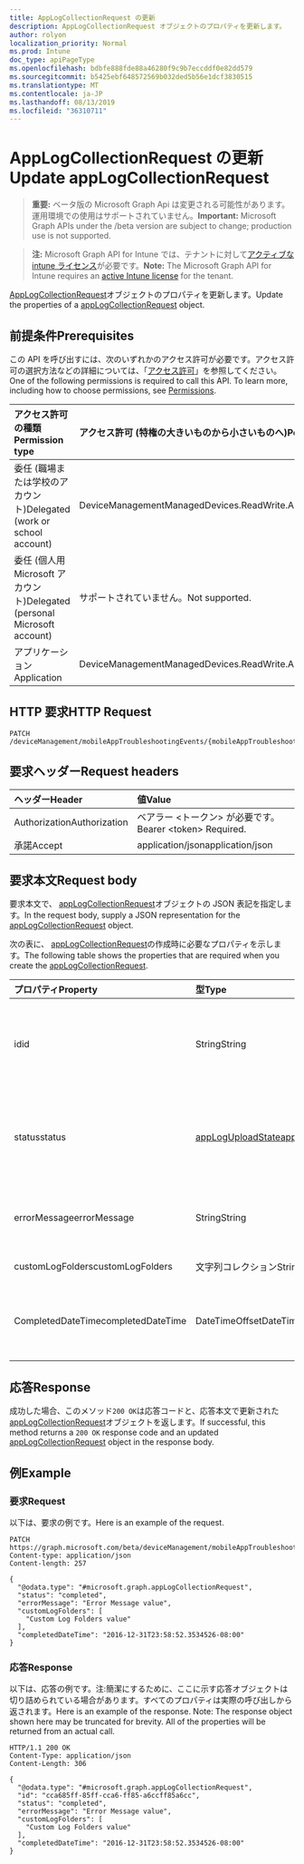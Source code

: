 ```yaml
---
title: AppLogCollectionRequest の更新
description: AppLogCollectionRequest オブジェクトのプロパティを更新します。
author: rolyon
localization_priority: Normal
ms.prod: Intune
doc_type: apiPageType
ms.openlocfilehash: bdbfe888fde88a46280f9c9b7eccddf0e82dd579
ms.sourcegitcommit: b5425ebf648572569b032ded5b56e1dcf3830515
ms.translationtype: MT
ms.contentlocale: ja-JP
ms.lasthandoff: 08/13/2019
ms.locfileid: "36310711"
---
```

# <a name="update-applogcollectionrequest"></a><span data-ttu-id="6479e-103">AppLogCollectionRequest の更新</span><span class="sxs-lookup"><span data-stu-id="6479e-103">Update appLogCollectionRequest</span></span>

> <span data-ttu-id="6479e-104">**重要:** ベータ版の Microsoft Graph Api は変更される可能性があります。運用環境での使用はサポートされていません。</span><span class="sxs-lookup"><span data-stu-id="6479e-104">**Important:** Microsoft Graph APIs under the /beta version are subject to change; production use is not supported.</span></span>

> <span data-ttu-id="6479e-105">**注:** Microsoft Graph API for Intune では、テナントに対して[アクティブな intune ライセンス](https://go.microsoft.com/fwlink/?linkid=839381)が必要です。</span><span class="sxs-lookup"><span data-stu-id="6479e-105">**Note:** The Microsoft Graph API for Intune requires an [active Intune license](https://go.microsoft.com/fwlink/?linkid=839381) for the tenant.</span></span>

<span data-ttu-id="6479e-106">[AppLogCollectionRequest](../resources/intune-devices-applogcollectionrequest.md)オブジェクトのプロパティを更新します。</span><span class="sxs-lookup"><span data-stu-id="6479e-106">Update the properties of a [appLogCollectionRequest](../resources/intune-devices-applogcollectionrequest.md) object.</span></span>

## <a name="prerequisites"></a><span data-ttu-id="6479e-107">前提条件</span><span class="sxs-lookup"><span data-stu-id="6479e-107">Prerequisites</span></span>
<span data-ttu-id="6479e-p101">この API を呼び出すには、次のいずれかのアクセス許可が必要です。アクセス許可の選択方法などの詳細については、「[アクセス許可](/graph/permissions-reference)」を参照してください。</span><span class="sxs-lookup"><span data-stu-id="6479e-p101">One of the following permissions is required to call this API. To learn more, including how to choose permissions, see [Permissions](/graph/permissions-reference).</span></span>

|<span data-ttu-id="6479e-110">アクセス許可の種類</span><span class="sxs-lookup"><span data-stu-id="6479e-110">Permission type</span></span>|<span data-ttu-id="6479e-111">アクセス許可 (特権の大きいものから小さいものへ)</span><span class="sxs-lookup"><span data-stu-id="6479e-111">Permissions (from most to least privileged)</span></span>|
|:---|:---|
|<span data-ttu-id="6479e-112">委任 (職場または学校のアカウント)</span><span class="sxs-lookup"><span data-stu-id="6479e-112">Delegated (work or school account)</span></span>|<span data-ttu-id="6479e-113">DeviceManagementManagedDevices.ReadWrite.All</span><span class="sxs-lookup"><span data-stu-id="6479e-113">DeviceManagementManagedDevices.ReadWrite.All</span></span>|
|<span data-ttu-id="6479e-114">委任 (個人用 Microsoft アカウント)</span><span class="sxs-lookup"><span data-stu-id="6479e-114">Delegated (personal Microsoft account)</span></span>|<span data-ttu-id="6479e-115">サポートされていません。</span><span class="sxs-lookup"><span data-stu-id="6479e-115">Not supported.</span></span>|
|<span data-ttu-id="6479e-116">アプリケーション</span><span class="sxs-lookup"><span data-stu-id="6479e-116">Application</span></span>|<span data-ttu-id="6479e-117">DeviceManagementManagedDevices.ReadWrite.All</span><span class="sxs-lookup"><span data-stu-id="6479e-117">DeviceManagementManagedDevices.ReadWrite.All</span></span>|

## <a name="http-request"></a><span data-ttu-id="6479e-118">HTTP 要求</span><span class="sxs-lookup"><span data-stu-id="6479e-118">HTTP Request</span></span>
<!-- {
  "blockType": "ignored"
}
-->
``` http
PATCH /deviceManagement/mobileAppTroubleshootingEvents/{mobileAppTroubleshootingEventId}/appLogCollectionRequests/{appLogCollectionRequestId}
```

## <a name="request-headers"></a><span data-ttu-id="6479e-119">要求ヘッダー</span><span class="sxs-lookup"><span data-stu-id="6479e-119">Request headers</span></span>
|<span data-ttu-id="6479e-120">ヘッダー</span><span class="sxs-lookup"><span data-stu-id="6479e-120">Header</span></span>|<span data-ttu-id="6479e-121">値</span><span class="sxs-lookup"><span data-stu-id="6479e-121">Value</span></span>|
|:---|:---|
|<span data-ttu-id="6479e-122">Authorization</span><span class="sxs-lookup"><span data-stu-id="6479e-122">Authorization</span></span>|<span data-ttu-id="6479e-123">ベアラー &lt;トークン&gt; が必要です。</span><span class="sxs-lookup"><span data-stu-id="6479e-123">Bearer &lt;token&gt; Required.</span></span>|
|<span data-ttu-id="6479e-124">承諾</span><span class="sxs-lookup"><span data-stu-id="6479e-124">Accept</span></span>|<span data-ttu-id="6479e-125">application/json</span><span class="sxs-lookup"><span data-stu-id="6479e-125">application/json</span></span>|

## <a name="request-body"></a><span data-ttu-id="6479e-126">要求本文</span><span class="sxs-lookup"><span data-stu-id="6479e-126">Request body</span></span>
<span data-ttu-id="6479e-127">要求本文で、 [appLogCollectionRequest](../resources/intune-devices-applogcollectionrequest.md)オブジェクトの JSON 表記を指定します。</span><span class="sxs-lookup"><span data-stu-id="6479e-127">In the request body, supply a JSON representation for the [appLogCollectionRequest](../resources/intune-devices-applogcollectionrequest.md) object.</span></span>

<span data-ttu-id="6479e-128">次の表に、 [appLogCollectionRequest](../resources/intune-devices-applogcollectionrequest.md)の作成時に必要なプロパティを示します。</span><span class="sxs-lookup"><span data-stu-id="6479e-128">The following table shows the properties that are required when you create the [appLogCollectionRequest](../resources/intune-devices-applogcollectionrequest.md).</span></span>

|<span data-ttu-id="6479e-129">プロパティ</span><span class="sxs-lookup"><span data-stu-id="6479e-129">Property</span></span>|<span data-ttu-id="6479e-130">型</span><span class="sxs-lookup"><span data-stu-id="6479e-130">Type</span></span>|<span data-ttu-id="6479e-131">説明</span><span class="sxs-lookup"><span data-stu-id="6479e-131">Description</span></span>|
|:---|:---|:---|
|<span data-ttu-id="6479e-132">id</span><span class="sxs-lookup"><span data-stu-id="6479e-132">id</span></span>|<span data-ttu-id="6479e-133">String</span><span class="sxs-lookup"><span data-stu-id="6479e-133">String</span></span>|<span data-ttu-id="6479e-134">一意の識別子。</span><span class="sxs-lookup"><span data-stu-id="6479e-134">The unique Identifier.</span></span> <span data-ttu-id="6479e-135">これは userId_DeviceId_AppId id です。</span><span class="sxs-lookup"><span data-stu-id="6479e-135">This is userId_DeviceId_AppId id.</span></span>|
|<span data-ttu-id="6479e-136">status</span><span class="sxs-lookup"><span data-stu-id="6479e-136">status</span></span>|[<span data-ttu-id="6479e-137">appLogUploadState</span><span class="sxs-lookup"><span data-stu-id="6479e-137">appLogUploadState</span></span>](../resources/intune-devices-apploguploadstate.md)|<span data-ttu-id="6479e-138">ログのアップロードの状態。</span><span class="sxs-lookup"><span data-stu-id="6479e-138">Log upload status.</span></span> <span data-ttu-id="6479e-139">可能な値は、`pending`、`completed`、`failed` です。</span><span class="sxs-lookup"><span data-stu-id="6479e-139">Possible values are: `pending`, `completed`, `failed`.</span></span>|
|<span data-ttu-id="6479e-140">errorMessage</span><span class="sxs-lookup"><span data-stu-id="6479e-140">errorMessage</span></span>|<span data-ttu-id="6479e-141">String</span><span class="sxs-lookup"><span data-stu-id="6479e-141">String</span></span>|<span data-ttu-id="6479e-142">アップロードプロセス中にエラーメッセージが表示される場合</span><span class="sxs-lookup"><span data-stu-id="6479e-142">Error message if any during the upload process</span></span>|
|<span data-ttu-id="6479e-143">customLogFolders</span><span class="sxs-lookup"><span data-stu-id="6479e-143">customLogFolders</span></span>|<span data-ttu-id="6479e-144">文字列コレクション</span><span class="sxs-lookup"><span data-stu-id="6479e-144">String collection</span></span>|<span data-ttu-id="6479e-145">ログフォルダーの一覧。</span><span class="sxs-lookup"><span data-stu-id="6479e-145">List of log folders.</span></span> |
|<span data-ttu-id="6479e-146">CompletedDateTime</span><span class="sxs-lookup"><span data-stu-id="6479e-146">completedDateTime</span></span>|<span data-ttu-id="6479e-147">DateTimeOffset</span><span class="sxs-lookup"><span data-stu-id="6479e-147">DateTimeOffset</span></span>|<span data-ttu-id="6479e-148">アップロードログ要求がターミナル状態に達した時刻</span><span class="sxs-lookup"><span data-stu-id="6479e-148">Time at which the upload log request reached a terminal state</span></span>|



## <a name="response"></a><span data-ttu-id="6479e-149">応答</span><span class="sxs-lookup"><span data-stu-id="6479e-149">Response</span></span>
<span data-ttu-id="6479e-150">成功した場合、このメソッド`200 OK`は応答コードと、応答本文で更新された[appLogCollectionRequest](../resources/intune-devices-applogcollectionrequest.md)オブジェクトを返します。</span><span class="sxs-lookup"><span data-stu-id="6479e-150">If successful, this method returns a `200 OK` response code and an updated [appLogCollectionRequest](../resources/intune-devices-applogcollectionrequest.md) object in the response body.</span></span>

## <a name="example"></a><span data-ttu-id="6479e-151">例</span><span class="sxs-lookup"><span data-stu-id="6479e-151">Example</span></span>

### <a name="request"></a><span data-ttu-id="6479e-152">要求</span><span class="sxs-lookup"><span data-stu-id="6479e-152">Request</span></span>
<span data-ttu-id="6479e-153">以下は、要求の例です。</span><span class="sxs-lookup"><span data-stu-id="6479e-153">Here is an example of the request.</span></span>
``` http
PATCH https://graph.microsoft.com/beta/deviceManagement/mobileAppTroubleshootingEvents/{mobileAppTroubleshootingEventId}/appLogCollectionRequests/{appLogCollectionRequestId}
Content-type: application/json
Content-length: 257

{
  "@odata.type": "#microsoft.graph.appLogCollectionRequest",
  "status": "completed",
  "errorMessage": "Error Message value",
  "customLogFolders": [
    "Custom Log Folders value"
  ],
  "completedDateTime": "2016-12-31T23:58:52.3534526-08:00"
}
```

### <a name="response"></a><span data-ttu-id="6479e-154">応答</span><span class="sxs-lookup"><span data-stu-id="6479e-154">Response</span></span>
<span data-ttu-id="6479e-p104">以下は、応答の例です。注:簡潔にするために、ここに示す応答オブジェクトは切り詰められている場合があります。すべてのプロパティは実際の呼び出しから返されます。</span><span class="sxs-lookup"><span data-stu-id="6479e-p104">Here is an example of the response. Note: The response object shown here may be truncated for brevity. All of the properties will be returned from an actual call.</span></span>
``` http
HTTP/1.1 200 OK
Content-Type: application/json
Content-Length: 306

{
  "@odata.type": "#microsoft.graph.appLogCollectionRequest",
  "id": "cca685ff-85ff-cca6-ff85-a6ccff85a6cc",
  "status": "completed",
  "errorMessage": "Error Message value",
  "customLogFolders": [
    "Custom Log Folders value"
  ],
  "completedDateTime": "2016-12-31T23:58:52.3534526-08:00"
}
```






